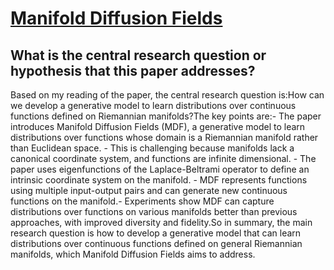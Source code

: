 # [Manifold Diffusion Fields](https://arxiv.org/abs/2305.15586)

## What is the central research question or hypothesis that this paper addresses?

Based on my reading of the paper, the central research question is:How can we develop a generative model to learn distributions over continuous functions defined on Riemannian manifolds?The key points are:- The paper introduces Manifold Diffusion Fields (MDF), a generative model to learn distributions over functions whose domain is a Riemannian manifold rather than Euclidean space. - This is challenging because manifolds lack a canonical coordinate system, and functions are infinite dimensional. - The paper uses eigenfunctions of the Laplace-Beltrami operator to define an intrinsic coordinate system on the manifold. - MDF represents functions using multiple input-output pairs and can generate new continuous functions on the manifold.- Experiments show MDF can capture distributions over functions on various manifolds better than previous approaches, with improved diversity and fidelity.So in summary, the main research question is how to develop a generative model that can learn distributions over continuous functions defined on general Riemannian manifolds, which Manifold Diffusion Fields aims to address.
